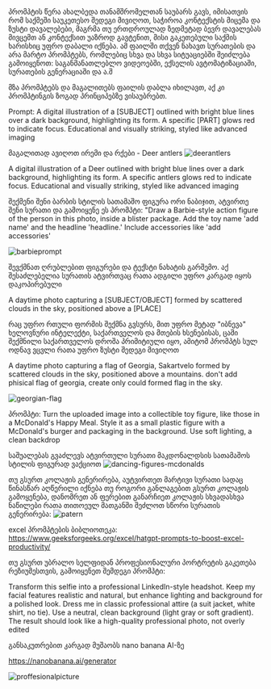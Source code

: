 პრომპტის წერა ახალბედა თანამშრომელთან საუბარს გავს, იმისათვის რომ საქმეში საუკეთესო შედეგი მივიღოთ, საჭიროა კონტექსტის მიცემა და ზუსტი დავალებები, მაგრმა თუ ერთდროულად ზედმეტად ბევრ დავალებას მივცემთ ან კონტექსით უაზროდ გავტენით, მისი გაკეთებული საქმის ხარისხიც უფრო დაბალი იქნება. ამ ფაილში თქვენ ნახავთ სურათების და არა მარტო პრომპტებს, რომლებიც სხვა და სხვა სიტუაციებში შეიძლება გამოიყენოთ: საგანმანათლებლო ვიდეოებში, ექსელის ავტომატიზაციაში, სურათების გენერაციაში და ა.შ 

მზა პრომპტებს და მაგალითებს  ფაილის დაბლა იხილავთ, აქ კი პრომპტინგის ზოგად პრინციპებზე ვისაუბრებთ.





Prompt: A digital illustration of a [SUBJECT] outlined with bright blue lines over a dark background, highlighting its form. A specific [PART] glows red to indicate focus. Educational and visually striking, styled like advanced imaging

მაგალითად ავიღოთ ირემი და რქები -  Deer antlers
 ![deerantlers](./Deerantlers.png)

A digital illustration of a  Deer outlined with bright blue lines over a dark background, highlighting its form. A specific antlers glows red to indicate focus. Educational and visually striking, styled like advanced imaging


შექმენი შენი ბარბის სტილის სათამაშო ფიგურა ორი ნაბიჯით, ატვირთე შენი სურათი და გამოიყენე ეს პრომპტი:
"Draw a Barbie-style action figure of the person in this photo, inside a blister package.
Add the toy name 'add name' and the headline
'headline.' Include accessories like 'add accessories'

![barbieprompt](barbieprompt.png)

შევქმნათ ღრუბლებით ფიგურები და ტექსტი ნახატის გარშემო. აქ შესაძლებელია სურათის ატვირთვაც რათა ადგილი უფრო კარგად იყოს დაკოპირებული


A daytime photo capturing a [SUBJECT/OBJECT] formed by scattered clouds in the sky, positioned above a [PLACE]

რაც უფრო რთული ფორმის შექმნა გვსურს, მით უფრო მეტად "იბნევა" ხელოვნური ინტელექტი, საქართველოს და მთების ხსენებისას, ცაში შექმნილი საქართველოს დროშა პრიმიტიული იყო, ამიტომ პრომპტს სულ ოდნავ ვცვლი რათა უფრო ზუსტი შედეგი მივიღოთ

A daytime photo capturing a flag of Georgia, Sakartvelo formed by scattered clouds in the sky, positioned above a mountains. don't add phisical flag of georgia, create only could formed flag in the sky.

![georgian-flag](geoflag-correct.png)


პრომპტი: Turn the uploaded image into a collectible toy figure, like those in a McDonald's Happy Meal. Style it as a small plastic figure with a McDonald's burger and packaging in the background. Use soft lighting, a clean backdrop

საშუალებას გვაძლევს ატვირთული სურათი მაკდონალდსის სათამაშოს სტილის ფიგურად ვაქციოთ
![dancing-figures-mcdonalds](mcdanceGeorgian.png)




თუ გსურთ კოლაჟის გენერირება, აუტვირთეთ მარტივი სურათი სადაც წინასწარ აღწერილი იქნება თუ როგორი განლაგებით გსურთ კოლაჟის გამოყენება, დანომრეთ ან ფერებით განარჩიეთ კოლაჟის სხვადასხვა ნაწილები რათა თითოეულ მათგანში შეძლოთ სწორი სურათის გენერირება:
![patern](collage-pattern.jpg)

excel პრომპტების ბიბლიოთეკა:
https://www.geeksforgeeks.org/excel/hatgpt-prompts-to-boost-excel-productivity/


თუ გსურთ უბრალო სელფიდან პროფესიონალური პორტრეტის გაკეთება რეზიუმესთვის, გამოიყენეთ შემდეგი პრომპტი:

Transform this selfie into a professional LinkedIn-style headshot. Keep my facial features realistic and natural, but enhance lighting and background for a polished look. Dress me in classic professional attire (a suit jacket, white shirt, no tie). Use a neutral, clean background (light gray or soft gradient). The result should look like a high-quality professional photo, not overly edited

განსაკუთრებით კარგად მუშაობს nano banana AI-ზე

https://nanobanana.ai/generator

![proffesionalpicture](linkedinphoto.png)